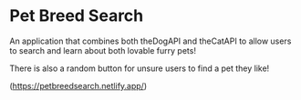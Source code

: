 # Pet Breed Search

An application that combines both theDogAPI and theCatAPI to allow users to search and learn about both lovable furry pets!

There is also a random button for unsure users to find a pet they like!

(https://petbreedsearch.netlify.app/)